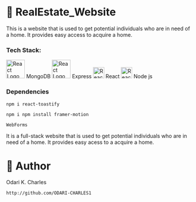 # 🏡 RealEstate_Website

This is a website that is used to get potential individuals who are in need of a home. It provides easy access to acquire a home.

### Tech Stack:

<img src="https://i.pinimg.com/236x/b2/31/7e/b2317e8174e5fcef57c74c662f57d155.jpg" alt="React Logo" width="50"  /> MongoDB
<img src="https://i.pinimg.com/236x/5d/09/32/5d0932d4dd17c926806635893260205e.jpg" alt="React Logo" width="50"  /> Express
<img src="https://i.pinimg.com/236x/82/b8/20/82b820a40956b6abee4e4df9a3485735.jpg" alt="React Logo" width="30"/> React
<img src="https://i.pinimg.com/736x/f8/bf/3b/f8bf3b02422534394bafea922955c77b.jpg" alt="React Logo" width="30"/> Node js

### Dependencies
 ```
npm i react-toastify
 ```
```
npm i npm install framer-motion
```
```
WebForms
```

It is a full-stack website that is used to get potential individuals who are in need of a home. It provides easy acess to a acquire a home.

# 🤵 Author

Odari K. Charles

```
http://github.com/ODARI-CHARLES1

```


